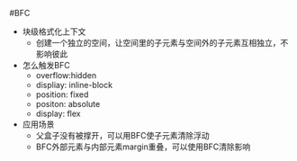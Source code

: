 #BFC
- 块级格式化上下文
    + 创建一个独立的空间，让空间里的子元素与空间外的子元素互相独立，不影响彼此
- 怎么触发BFC
    + overflow:hidden
    + displiay: inline-block
    + position: fixed
    + positon: absolute
    + display: flex
- 应用场景
    + 父盒子没有被撑开，可以用BFC使子元素清除浮动
    + BFC外部元素与内部元素margin重叠，可以使用BFC清除影响